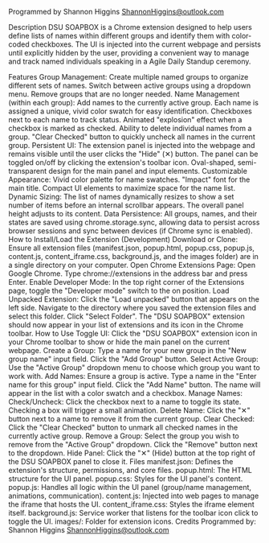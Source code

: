 Programmed by Shannon Higgins ShannonHiggins@outlook.com

Description
DSU SOAPBOX is a Chrome extension designed to help users define lists of names within different groups and identify them with color-coded checkboxes. The UI is injected into the current webpage and persists until explicitly hidden by the user, providing a convenient way to manage and track named individuals speaking in a Agile Daily Standup ceremony.

Features
Group Management:
Create multiple named groups to organize different sets of names.
Switch between active groups using a dropdown menu.
Remove groups that are no longer needed.
Name Management (within each group):
Add names to the currently active group.
Each name is assigned a unique, vivid color swatch for easy identification.
Checkboxes next to each name to track status.
Animated "explosion" effect when a checkbox is marked as checked.
Ability to delete individual names from a group.
"Clear Checked" button to quickly uncheck all names in the current group.
Persistent UI:
The extension panel is injected into the webpage and remains visible until the user clicks the "Hide" (✕) button.
The panel can be toggled on/off by clicking the extension's toolbar icon.
Oval-shaped, semi-transparent design for the main panel and input elements.
Customizable Appearance:
Vivid color palette for name swatches.
"Impact" font for the main title.
Compact UI elements to maximize space for the name list.
Dynamic Sizing:
The list of names dynamically resizes to show a set number of items before an internal scrollbar appears.
The overall panel height adjusts to its content.
Data Persistence:
All groups, names, and their states are saved using chrome.storage.sync, allowing data to persist across browser sessions and sync between devices (if Chrome sync is enabled).
How to Install/Load the Extension (Development)
Download or Clone: Ensure all extension files (manifest.json, popup.html, popup.css, popup.js, content.js, content_iframe.css, background.js, and the images folder) are in a single directory on your computer.
Open Chrome Extensions Page:
Open Google Chrome.
Type chrome://extensions in the address bar and press Enter.
Enable Developer Mode:
In the top right corner of the Extensions page, toggle the "Developer mode" switch to the on position.
Load Unpacked Extension:
Click the "Load unpacked" button that appears on the left side.
Navigate to the directory where you saved the extension files and select this folder.
Click "Select Folder".
The "DSU SOAPBOX" extension should now appear in your list of extensions and its icon in the Chrome toolbar.
How to Use
Toggle UI: Click the "DSU SOAPBOX" extension icon in your Chrome toolbar to show or hide the main panel on the current webpage.
Create a Group:
Type a name for your new group in the "New group name" input field.
Click the "Add Group" button.
Select Active Group: Use the "Active Group" dropdown menu to choose which group you want to work with.
Add Names:
Ensure a group is active.
Type a name in the "Enter name for this group" input field.
Click the "Add Name" button. The name will appear in the list with a color swatch and a checkbox.
Manage Names:
Check/Uncheck: Click the checkbox next to a name to toggle its state. Checking a box will trigger a small animation.
Delete Name: Click the "✕" button next to a name to remove it from the current group.
Clear Checked: Click the "Clear Checked" button to unmark all checked names in the currently active group.
Remove a Group:
Select the group you wish to remove from the "Active Group" dropdown.
Click the "Remove" button next to the dropdown.
Hide Panel: Click the "✕" (Hide) button at the top right of the DSU SOAPBOX panel to close it.
Files
manifest.json: Defines the extension's structure, permissions, and core files.
popup.html: The HTML structure for the UI panel.
popup.css: Styles for the UI panel's content.
popup.js: Handles all logic within the UI panel (group/name management, animations, communication).
content.js: Injected into web pages to manage the iframe that hosts the UI.
content_iframe.css: Styles the iframe element itself.
background.js: Service worker that listens for the toolbar icon click to toggle the UI.
images/: Folder for extension icons.
Credits
Programmed by: Shannon Higgins ShannonHiggins@outlook.com
